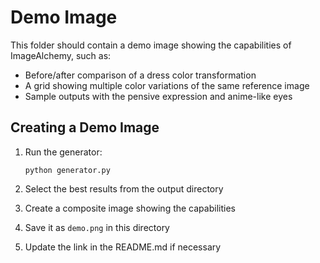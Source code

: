 # Demo Image

This folder should contain a demo image showing the capabilities of ImageAlchemy, such as:

- Before/after comparison of a dress color transformation
- A grid showing multiple color variations of the same reference image
- Sample outputs with the pensive expression and anime-like eyes

## Creating a Demo Image

1. Run the generator:
   ```
   python generator.py
   ```

2. Select the best results from the output directory
3. Create a composite image showing the capabilities
4. Save it as `demo.png` in this directory
5. Update the link in the README.md if necessary
